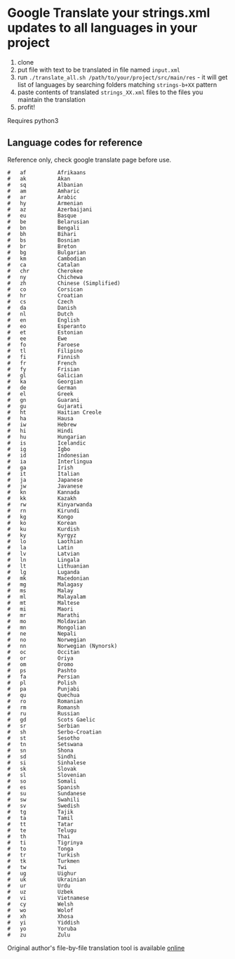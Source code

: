 # Google Translate your strings.xml updates to all languages in your project 

1. clone
2. put file with text to be translated in file named `input.xml`
3. run `./translate_all.sh /path/to/your/project/src/main/res` - it will get list of languages by searching folders matching `strings-b+XX` pattern
4. paste contents of translated `strings_XX.xml` files to the files you maintain the translation
5. profit!

Requires python3

## Language codes for reference

Reference only, check google translate page before use. 

```
#   af          Afrikaans
#   ak          Akan
#   sq          Albanian
#   am          Amharic
#   ar          Arabic
#   hy          Armenian
#   az          Azerbaijani
#   eu          Basque
#   be          Belarusian
#   bn          Bengali
#   bh          Bihari
#   bs          Bosnian
#   br          Breton
#   bg          Bulgarian
#   km          Cambodian
#   ca          Catalan
#   chr         Cherokee
#   ny          Chichewa
#   zh          Chinese (Simplified)
#   co          Corsican
#   hr          Croatian
#   cs          Czech
#   da          Danish
#   nl          Dutch
#   en          English
#   eo          Esperanto
#   et          Estonian
#   ee          Ewe
#   fo          Faroese
#   tl          Filipino
#   fi          Finnish
#   fr          French
#   fy          Frisian
#   gl          Galician
#   ka          Georgian
#   de          German
#   el          Greek
#   gn          Guarani
#   gu          Gujarati
#   ht          Haitian Creole
#   ha          Hausa
#   iw          Hebrew
#   hi          Hindi
#   hu          Hungarian
#   is          Icelandic
#   ig          Igbo
#   id          Indonesian
#   ia          Interlingua
#   ga          Irish
#   it          Italian
#   ja          Japanese
#   jw          Javanese
#   kn          Kannada
#   kk          Kazakh
#   rw          Kinyarwanda
#   rn          Kirundi
#   kg          Kongo
#   ko          Korean
#   ku          Kurdish
#   ky          Kyrgyz
#   lo          Laothian
#   la          Latin
#   lv          Latvian
#   ln          Lingala
#   lt          Lithuanian
#   lg          Luganda
#   mk          Macedonian
#   mg          Malagasy
#   ms          Malay
#   ml          Malayalam
#   mt          Maltese
#   mi          Maori
#   mr          Marathi
#   mo          Moldavian
#   mn          Mongolian
#   ne          Nepali
#   no          Norwegian
#   nn          Norwegian (Nynorsk)
#   oc          Occitan
#   or          Oriya
#   om          Oromo
#   ps          Pashto
#   fa          Persian
#   pl          Polish
#   pa          Punjabi
#   qu          Quechua
#   ro          Romanian
#   rm          Romansh
#   ru          Russian
#   gd          Scots Gaelic
#   sr          Serbian
#   sh          Serbo-Croatian
#   st          Sesotho
#   tn          Setswana
#   sn          Shona
#   sd          Sindhi
#   si          Sinhalese
#   sk          Slovak
#   sl          Slovenian
#   so          Somali
#   es          Spanish
#   su          Sundanese
#   sw          Swahili
#   sv          Swedish
#   tg          Tajik
#   ta          Tamil
#   tt          Tatar
#   te          Telugu
#   th          Thai
#   ti          Tigrinya
#   to          Tonga
#   tr          Turkish
#   tk          Turkmen
#   tw          Twi
#   ug          Uighur
#   uk          Ukrainian
#   ur          Urdu
#   uz          Uzbek
#   vi          Vietnamese
#   cy          Welsh
#   wo          Wolof
#   xh          Xhosa
#   yi          Yiddish
#   yo          Yoruba
#   zu          Zulu
```
Original author's file-by-file translation tool is available [online](https://asrt.gluege.boerde.de/)
